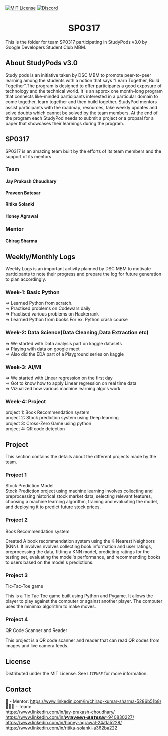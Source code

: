 <!-- PROJECT SHIELDS -->

[![MIT License][license-shield]][license-url]
[![Discord][discord-shield]][discord-url]

<h1 align="center"> SP0317 </h1>

This is the folder for team SP0317 participating in StudyPods v3.0 by Google Developers Student Club MBM.

<!-- <details open="open">
  <summary>Table of Contents</summary>
  <ol>
    <li>
      <a href="#about-studypods-v3.0">About StudyPods v3.0</a>
    </li>
    <li>
      <a href="#sp0301">SP03__</a>
      <ul>
        <li><a href="#team">Team</a></li>
        <li><a href="#mentor">Mentor</a></li>
      </ul>
    </li>
    <li>
      <a href="#daily-logs">Daily Logs</a>
      <ul>
        <li><a href="#format">Format</a></li>
        <li><a href="#logs">Logs</a></li>
      </ul>
    </li>
    <li><a href="#resources">Resources</a></li>
    <li><a href="#roadmap">Roadmap</a></li>
    <li>
      <a href="#project">Projects</a>
      <ul>

        <li><a href="#overview">Overview</a></li>
        <li>
          <a href="#getting-started">Getting Started</a>
          <ul>
            <li><a href="#prerequisites">Prerequisites</a></li>
            <li><a href="#installation">Installation</a></li>
          </ul>
        </li>

      <li><a href="#project-1">Project 1</a></li>
      <li><a href="#project-2">Project 2</a></li>
      </ul>
    </li>
    <li><a href="#license">License</a></li>
    <li><a href="#contact">Contact</a></li>
  </ol>
</details> -->

## About StudyPods v3.0

Study pods is an initiative taken by DSC MBM to promote peer-to-peer learning among the students with a notion that says “Learn Together, Build Together”.The program is designed to offer participants a good exposure of technology and the technical world. It is an approx one month-long program that connects like-minded participants interested in a particular domain to come together, learn together and then build together. StudyPod mentors assist participants with the roadmap, resources, take weekly updates and solve doubts which cannot be solved by the team members. At the end of the program each StudyPod needs to submit a project or a propsal for a paper that showcases their learnings during the program.

## SP0317

SP0317 is an amazing team built by the efforts of its team members and the support of its mentors

### Team

#### Jay Prakash Choudhary
#### Praveen Batesar
#### Ritika Solanki
#### Honey Agrawal 

### Mentor

#### Chirag Sharma

## Weekly/Monthly Logs

Weekly Logs is an important activity planned by DSC MBM to motivate participants to note their progress and prepare the log for future generation to plan accordingly.
### Week-1: Basic Python<br>
=> Learned Python from scratch.<br> 
=> Practised problems on Codewars daily <br>
=> Practised various problems on Hackerrank<br>
=> Learned Python from books For ex. Python crash course<br>
### Week-2: Data Science(Data Cleaning,Data Extraction etc)<br>
=> We started with Data analysis part on kaggle datasets <br>
=> Playing with data on google meet <br>
=> Also did the EDA part of a Playground series on kaggle<br>
### Week-3: AI/Ml
=> We started with Linear regression on the first day <br>
=> Got to know how to apply Linear regression on real time data<br>
=> Vizualized how various machine learning algo's work<br>
### Week-4: Project
project 1: Book Recommendation system<br>
project 2: Stock prediction system using Deep learning<br>
project 3: Cross-Zero Game using python <br>
project 4: QR code detection<br>

## Project

This section contains the details about the different projects made by the team.

### Project 1

Stock Prediction Model <br>
Stock Prediction project using machine learning involves collecting and preprocessing historical stock market data, selecting relevant features, choosing a machine learning algorithm, training and evaluating the model, and deploying it to predict future stock prices.

### Project 2

Book Recommendation system <br>

Created A book recommendation system using the K-Nearest Neighbors (KNN). It involves nvolves collecting book information and user ratings, preprocessing the data, fitting a KNN model, predicting ratings for the testing set, evaluating the model's performance, and recommending books to users based on the model's predictions.

### Project 3

Tic-Tac-Toe game

This is a Tic Tac Toe game built using Python and Pygame. It allows the player to play against the computer or against another player. The computer uses the minimax algorithm to make moves. 


### Project 4

QR Code Scanner and Reader

This project is a QR code scanner and reader that can read QR codes from images and live camera feeds.

## License

Distributed under the MIT License. See `LICENSE` for more information.

## Contact
🥷 - Mentor: https://www.linkedin.com/in/chirag-kumar-sharma-5286b51b8/<br>
👨‍👧‍👦 - Team:<br>
https://www.linkedin.com/in/jay-prakash-choudhary/<br>
https://www.linkedin.com/in/𝙋𝙧𝙖𝙫𝙚𝙚𝙣-𝘽𝙖𝙩𝙚𝙨𝙖𝙧-940830227/<br>
https://www.linkedin.com/in/honey-agrawal-24a1a5228/<br>
https://www.linkedin.com/in/ritika-solanki-a362ba222<br>
<!-- Share your contact details. Preferrably these details


Note: Do not share your mobile number as it will expose it over the internet
-->

<!-- MARKDOWN LINKS & IMAGES -->

[license-shield]: https://img.shields.io/github/license/dscmbm/StudyPods-v3.0?style=for-the-badge
[license-url]: https://github.com/dscmbm/StudyPods-v3.0/blob/main/LICENSE
[discord-shield]: https://img.shields.io/discord/864499877723504640?style=for-the-badge
[discord-url]: https://discord.gg/CGmhQpSSZD
